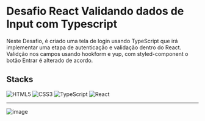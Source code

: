 # Desafio React Validando dados de Input com Typescript
Neste Desafio, é criado uma tela de login usando TypeScript que irá implementar uma etapa de autenticação e validação dentro do React.
Validção nos campos usando hookform e yup, com styled-component o botão Entrar é alterado de acordo.

## Stacks
![HTML5](https://img.shields.io/badge/-HTML5-E34F26?style=for-the-badge&logo=html5&logoColor=white)
![CSS3](https://img.shields.io/badge/-CSS3-1572B6?style=for-the-badge&logo=css3&logoColor=white)
![TypeScript](https://img.shields.io/badge/-TypeScript-007ACC?style=for-the-badge&logo=typescript&logoColor=white)
![React](https://img.shields.io/badge/-React-61DAFB?style=for-the-badge&logo=react&logoColor=black)

---

![image](https://github.com/user-attachments/assets/969c765d-752f-4681-826f-6acdf06c1807)
